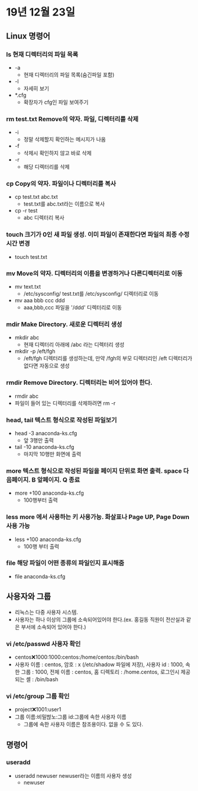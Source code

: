 # 19년 12월 23일

## Linux 명령어

### ls 현재 디렉터리의 파일 목록
+ -a 
  + 현재 디렉터리의 파일 목록(숨긴파일 포함)
+ -l 
  + 자세히 보기
+ *.cfg 
  + 확장자가 cfg인 파일 보여주기

### rm test.txt Remove의 약자. 파일, 디렉터리를 삭제
+ -i 
  + 정말 삭제할지 확인하는 메시지가 나옴
+ -f 
  + 삭제시 확인하지 않고 바로 삭제
+ -r 
  + 해당 디렉터리를 삭제

### cp Copy의 약자. 파일이나 디렉터리를 복사
+ cp test.txt abc.txt 
  + test.txt를 abc.txt라는 이름으로 복사
+ cp -r test 
  + abc 디렉터리 복사

### touch 크기가 0인 새 파일 생성. 이미 파일이 존재한다면 파일의 최종 수정 시간 변경
+ touch test.txt

### mv Move의 약자. 디렉터리의 이름을 변경하거나 다른디렉터리로 이동
+ mv text.txt 
  + /etc/sysconfig/ test.txt를 /etc/sysconfig/ 디렉터리로 이동
+ mv aaa bbb ccc ddd 
  + aaa,bbb,ccc 파일을 '/ddd' 디렉터리로 이동

### mdir Make Directory. 새로운 디렉터리 생성
+ mkdir abc
  + 현재 디렉터리 아래에 /abc 라는 디렉터리 생성
+ mkdir -p /eft/fgh
  + /eft/fgh 디렉터리를 생성하는데, 만약 /fgh의 부모 디렉터리인 /eft 디렉터리가 없다면 자동으로 생성

### rmdir Remove Directory. 디렉터리는 비어 있어야 한다.
+ rmdir abc
+ 파일이 들어 있는 디렉터리를 삭제하려면 rm -r

### head, tail 텍스트 형식으로 작성된 파일보기
+ head -3 anaconda-ks.cfg
  + 앞 3행만 출력
+ tail -10 anaconda-ks.cfg
  + 마지막 10행만 화면에 출력

### more 텍스트 형식으로 작성된 파일을 페이지 단위로 화면 출력. space 다음페이지. B 앞페이지. Q 종료
+ more +100 anaconda-ks.cfg 
  + 100행부터 출력

### less more 에서 사용하는 키 사용가능. 화살표나 Page UP, Page Down 사용 가능
+ less +100 anaconda-ks.cfg 
  + 100행 부터 출력

### file 해당 파일이 어떤 종류의 파일인지 표시해줌
+ file anaconda-ks.cfg

## 사용자와 그룹
+ 리눅스는 다중 사용자 시스템.
+ 사용자는 하나 이상의 그룹에 소속되어있어야 한다.(ex. 홍길동 직원이 전산실과 같은 부서에 소속되어 있어야 한다.)

### vi /etc/passwd 사용자 확인    
+ centos:x:1000:1000:centos:/home/centos:/bin/bash
+ 사용자 이름 : centos, 암호 : x (/etc/shadow 파일에 저장), 사용자 id : 1000, 속한 그룹 : 1000, 전체 이름 : centos, 홈 디렉토리 : /home.centos, 로그인시 제공되는 셸 : /bin/bash

### vi /etc/group 그룹 확인
+ project:x:1001:user1
+ 그룹 이름:비밀벊노:그룹 id:그룹에 속한 사용자 이름
  + 그룹에 속한 사용자 이름은 참조용이다. 없을 수 도 있다.

## 명령어
### useradd
+ useradd newuser newuser라는 이름의 사용자 생성
  + newuser



